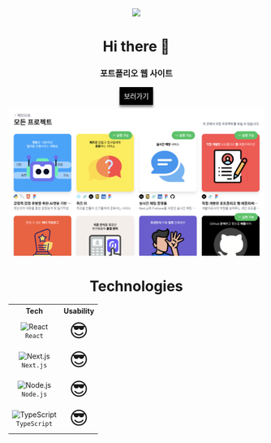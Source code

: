 <div align="center">
      <a href="https://hits.seeyoufarm.com"
        ><img
          src="https://hits.seeyoufarm.com/api/count/incr/badge.svg?url=https%3A%2F%2Fgithub.com%2Fgjbae1212%2Fhit-counter&count_bg=%23000000&title_bg=%23000000&icon=jenkins.svg&icon_color=%23E7E7E7&title=%3Chello+%2F%3E%3B&edge_flat=false"
      /></a>
      <h1>Hi there 👋</h1>
      <div>
        <h3>포트폴리오 웹 사이트</h3>
        <button style="border: none; padding: 8px; margin-bottom: 8px; background-color: black; box-shadow: 0px 4px 4px gray">
          <a href="https://itsjh1242.github.io/portfolio/" style="color: white; text-decoration: none">보러가기</a>
        </button>
      </div>
      <img src="https://github.com/itsjh1242/itsjh1242/blob/431c52998c2923de6c9305fe4d7e788e2f3ce964/src/img/readme_portfolio.png" alt="portfolio" />
      <h1>Technologies</h1>
      <div align="center">
        <table style="text-align: center; border-spacing: 5px 2rem">
          <th>Tech</th>
          <th>Usability</th>
          <tr>
            <td>
              <img
                width="50"
                src="https://user-images.githubusercontent.com/25181517/183897015-94a058a6-b86e-4e42-a37f-bf92061753e5.png"
                alt="React"
                title="React"
              />
              <div><code>React</code></div>
            </td>
            <td style="font-size: 36px">😎</td>
          </tr>
          <tr>
            <td>
              <img
                width="50"
                src="https://github.com/marwin1991/profile-technology-icons/assets/136815194/5f8c622c-c217-4649-b0a9-7e0ee24bd704"
                alt="Next.js"
                title="Next.js"
              />
              <div><code>Next.js</code></div>
            </td>
            <td style="font-size: 36px">😎</td>
          </tr>
          <tr>
            <td>
              <img
                width="50"
                src="https://user-images.githubusercontent.com/25181517/183568594-85e280a7-0d7e-4d1a-9028-c8c2209e073c.png"
                alt="Node.js"
                title="Node.js"
              />
              <div><code>Node.js</code></div>
            </td>
            <td style="font-size: 36px">😎</td>
          </tr>
          <tr>
            <td>
              <img
                width="50"
                src="https://user-images.githubusercontent.com/25181517/183890598-19a0ac2d-e88a-4005-a8df-1ee36782fde1.png"
                alt="TypeScript"
                title="TypeScript"
              />
              <div><code>TypeScript</code></div>
            </td>
            <td style="font-size: 36px">😎</td>
          </tr>
        </table>
      </div>
    </div>
